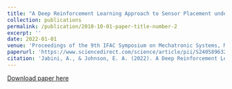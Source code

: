 ```yaml
---
title: "A Deep Reinforcement Learning Approach to Sensor Placement under Uncertainty"
collection: publications
permalink: /publication/2010-10-01-paper-title-number-2
excerpt: ''
date: 2022-01-01
venue: 'Proceedings of the 9th IFAC Symposium on Mechatronic Systems, MECHATRONICS 2022, Los Angeles, California'
paperurl: 'https://www.sciencedirect.com/science/article/pii/S2405896322025617'
citation: 'Jabini, A., & Johnson, E. A. (2022). A Deep Reinforcement Learning Approach to Sensor Placement under Uncertainty. IFAC-PapersOnLine, 55(27), 178-183.'
---
```


[Download paper here](https://www.sciencedirect.com/science/article/pii/S2405896322025617)

<!-- Recommended citation: Jabini, A., & Johnson, E. A. (2022). A Deep Reinforcement Learning Approach to Sensor Placement under Uncertainty. IFAC-PapersOnLine, 55(27), 178-183. -->